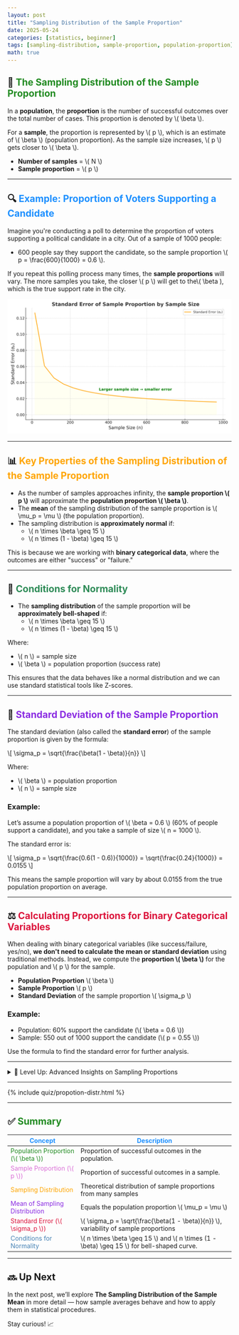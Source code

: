 ```yaml
---
layout: post
title: "Sampling Distribution of the Sample Proportion"
date: 2025-05-24
categories: [statistics, beginner]
tags: [sampling-distribution, sample-proportion, population-proportion]
math: true
---
```


## 🎯 <span style="color:#228B22; font-weight:bold;"> The Sampling Distribution of the Sample Proportion </span>

In a **population**, the **proportion** is the number of successful outcomes over the total number of cases. This proportion is denoted by \\( \beta \\).

For a **sample**, the proportion is represented by \\( p \\), which is an estimate of \\( \beta \\) (population proportion). As the sample size increases, \\( p \\) gets closer to \\( \beta \\).

- **Number of samples** = \\( N \\)
- **Sample proportion** = \\( p \\)

---

## 🔍 <span style="color:#1E90FF; font-weight:bold;"> Example: Proportion of Voters Supporting a Candidate </span>

Imagine you're conducting a poll to determine the proportion of voters supporting a political candidate in a city. Out of a sample of 1000 people:

- 600 people say they support the candidate, so the sample proportion \\( p = \frac{600}{1000} = 0.6 \\).

If you repeat this polling process many times, the **sample proportions** will vary. The more samples you take, the closer \\( p \\) will get to the\\( \beta \), which is the true support rate in the city.

![Sampling Distribution of Proportion](/assets/images/clean_sampling_distribution_proportion.png)

---

## 📊 <span style="color:#FFA500; font-weight:bold;"> Key Properties of the Sampling Distribution of the Sample Proportion </span>

- As the number of samples approaches infinity, the **sample proportion \\( p \\)** will approximate the **population proportion \\( \beta \\)**.
- The **mean** of the sampling distribution of the sample proportion is \\( \mu_p = \mu \\) (the population proportion).
- The sampling distribution is **approximately normal** if:
  - \\( n \times \beta \geq 15 \\)
  - \\( n \times (1 - \beta) \geq 15 \\)
  
This is because we are working with **binary categorical data**, where the outcomes are either "success" or "failure."

---

## 🔎 <span style="color:#2E8B57; font-weight:bold;"> Conditions for Normality </span>

- The **sampling distribution** of the sample proportion will be **approximately bell-shaped** if:
  - \\( n \times \beta \geq 15 \\)
  - \\( n \times (1 - \beta) \geq 15 \\)

Where:
- \\( n \\) = sample size
- \\( \beta \\) = population proportion (success rate)

This ensures that the data behaves like a normal distribution and we can use standard statistical tools like Z-scores.

---

## 📏 <span style="color:#8A2BE2; font-weight:bold;"> Standard Deviation of the Sample Proportion </span>

The standard deviation (also called the **standard error**) of the sample proportion is given by the formula:

\\[
\sigma_p = \sqrt{\frac{\beta(1 - \beta)}{n}}
\\]

Where:
- \\( \beta \\) = population proportion
- \\( n \\) = sample size

### Example:
Let’s assume a population proportion of \\( \beta = 0.6 \\) (60% of people support a candidate), and you take a sample of size \\( n = 1000 \\).

The standard error is:

\\[
\sigma_p = \sqrt{\frac{0.6(1 - 0.6)}{1000}} = \sqrt{\frac{0.24}{1000}} = 0.0155
\\]

This means the sample proportion will vary by about 0.0155 from the true population proportion on average.

---

## ⚖️ <span style="color:#DC143C; font-weight:bold;"> Calculating Proportions for Binary Categorical Variables </span>

When dealing with binary categorical variables (like success/failure, yes/no), **we don't need to calculate the mean or standard deviation** using traditional methods. Instead, we compute the **proportion \\( \beta \\)** for the population and \\( p \\) for the sample.

- **Population Proportion** \\( \beta \\)
- **Sample Proportion** \\( p \\)
- **Standard Deviation** of the sample proportion \\( \sigma_p \\)

### Example:

- Population: 60% support the candidate (\\( \beta = 0.6 \\))
- Sample: 550 out of 1000 support the candidate (\\( p = 0.55 \\))

Use the formula to find the standard error for further analysis.

---

<details class="border rounded p-3 bg-light my-4">
  <summary class="fw-bold text-primary">🧠 Level Up: Advanced Insights on Sampling Proportions</summary>
  <div class="mt-2" style="line-height:1.5; font-size: 0.95rem;">
    <ul>
      <li>The <b>Central Limit Theorem</b> ensures that as the sample size increases, the sampling distribution of the sample proportion becomes approximately normal, allowing for easier statistical inference.</li>
      <li>When <b>sample size</b> \( n \) is large enough (usually \( n \geq 30 \)) and both \( n\beta \geq 15 \) and \( n(1-\beta) \geq 15 \) hold, the sampling distribution of the sample proportion will follow a normal distribution.</li>
      <li>To improve accuracy, <b>confidence intervals</b> and <b>hypothesis tests</b> can be applied to sample proportions, leveraging the normality assumption from the CLT.</li>
      <li>If the sample size is small or the conditions for normality aren’t met, other techniques like <b>binomial approximation</b> or <b>bootstrapping</b> can be used for more reliable results.</li>
    </ul>
  </div>
</details>


---

{% include quiz/propotion-distr.html %}

---
## ✅ <span style="color:#228B22; font-weight:bold;">Summary</span>

| <span style="color:#1E90FF; font-weight:bold;">Concept</span>                  | <span style="color:#1E90FF; font-weight:bold;">Description</span>                           |
|----------------------------|----------------------------------------------------------|
| <span style="color:#228B22;">Population Proportion (\\( \beta \\))</span>  | Proportion of successful outcomes in the population.                                     |
| <span style="color:#DA70D6;">Sample Proportion (\\( p \\))</span>      | Proportion of successful outcomes in a sample.                                          |
| <span style="color:#FFA500;">Sampling Distribution</span>    | Theoretical distribution of sample proportions from many samples                        |
| <span style="color:#8A2BE2;">Mean of Sampling Distribution</span> | Equals the population proportion \\( \mu_p = \mu \\)                                              |
| <span style="color:#DC143C;">Standard Error (\\( \sigma_p \\))</span>            | \\( \sigma_p = \sqrt{\frac{\beta(1 - \beta)}{n}} \\), variability of sample proportions     |
| <span style="color:#4682B4;">Conditions for Normality</span> | \\( n \times \beta \geq 15 \\) and \\( n \times (1 - \beta) \geq 15 \\) for bell-shaped curve. |


---

## 🔜 Up Next

In the next post, we’ll explore **The Sampling Distribution of the Sample Mean** in more detail — how sample averages behave and how to apply them in statistical procedures.

Stay curious! 📈
